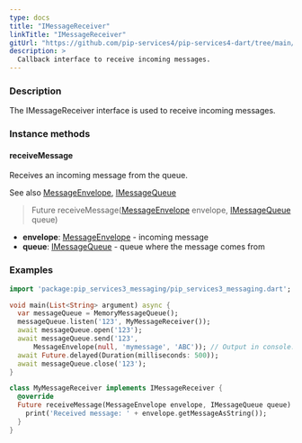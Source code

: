 ```yaml
---
type: docs
title: "IMessageReceiver"
linkTitle: "IMessageReceiver"
gitUrl: "https://github.com/pip-services4/pip-services4-dart/tree/main/pip-services4-messaging-dart"
description: >
  Callback interface to receive incoming messages.
---
```


### Description

The IMessageReceiver interface is used to receive incoming messages. 

### Instance methods

#### receiveMessage
Receives an incoming message from the queue.

See also [MessageEnvelope](../message_envelope), [IMessageQueue](../imessage_queue)

> Future receiveMessage([MessageEnvelope](../message_envelope) envelope, [IMessageQueue](../imessage_queue) queue)

- **envelope**: [MessageEnvelope](../message_envelope) - incoming message
- **queue**: [IMessageQueue](../imessage_queue) - queue where the message comes from

### Examples

```dart
import 'package:pip_services3_messaging/pip_services3_messaging.dart';

void main(List<String> argument) async {
  var messageQueue = MemoryMessageQueue();
  messageQueue.listen('123', MyMessageReceiver());
  await messageQueue.open('123');
  await messageQueue.send('123',
      MessageEnvelope(null, 'mymessage', 'ABC')); // Output in console: "ABC"
  await Future.delayed(Duration(milliseconds: 500));
  await messageQueue.close('123');
}

class MyMessageReceiver implements IMessageReceiver {
  @override
  Future receiveMessage(MessageEnvelope envelope, IMessageQueue queue) async {
    print('Received message: ' + envelope.getMessageAsString());
  }
}

```
